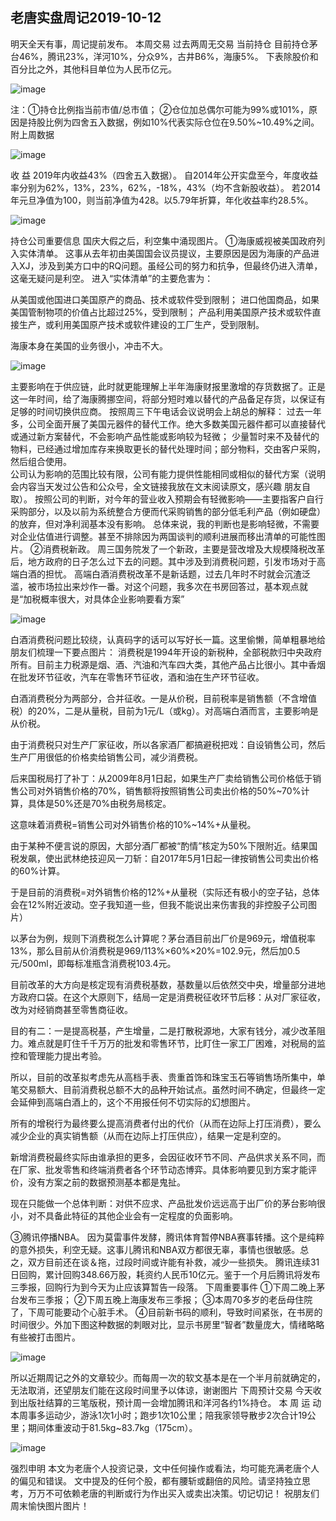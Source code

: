 ## 老唐实盘周记2019-10-12
明天全天有事，周记提前发布。
本周交易
过去两周无交易 
当前持仓
目前持仓茅台46%，腾讯23%，洋河10%，分众9%，古井B6%，海康5%。
下表除股价和百分比之外，其他科目单位为人民币亿元。

![image](https://github.com/fengyumozhu/tsf/assets/6201828/8dfcbf15-15f5-4fec-bb26-d18a34b903c1)

注：①持仓比例指当前市值/总市值；
②仓位加总偶尔可能为99%或101%，原因是持股比例为四舍五入数据，例如10%代表实际仓位在9.50%~10.49%之间。
附上周数据

![image](https://github.com/fengyumozhu/tsf/assets/6201828/7cf34c9b-ed21-47ce-b359-6ca42ce11b24)


收 益
2019年内收益43%（四舍五入数据）。
自2014年公开实盘至今，年度收益率分别为62%，13%，23%，62%，-18%，43%（均不含新股收益）。
若2014年元旦净值为100，则当前净值为428。以5.79年折算，年化收益率约28.5%。

![image](https://github.com/fengyumozhu/tsf/assets/6201828/6c7e8b1f-53a2-414f-b02e-9a535b173809)

 
持仓公司重要信息
国庆大假之后，利空集中涌现图片。
①海康威视被美国政府列入实体清单。
这事从去年初由美国国会议员提议，主要原因是因为海康的产品进入XJ，涉及到美方口中的RQ问题。虽经公司的努力和抗争，但最终仍进入清单，这毫无疑问是利空。
进入“实体清单”的主要危害为：


从美国或他国进口美国原产的商品、技术或软件受到限制；
进口他国商品，如果美国管制物项的价值占比超过25%，受到限制；
产品利用美国原产技术或软件直接生产，或利用美国原产技术或软件建设的工厂生产，受到限制。


海康本身在美国的业务很小，冲击不大。

![image](https://github.com/fengyumozhu/tsf/assets/6201828/49626bc0-ff09-4c63-9f75-6c0994678236)

主要影响在于供应链，此时就更能理解上半年海康财报里激增的存货数据了。正是这一年时间，给了海康腾挪空间，将部分短时难以替代的产品备足存货，以保证有足够的时间切换供应商。 
按照周三下午电话会议说明会上胡总的解释：
过去一年多，公司全面开展了美国元器件的替代工作。绝大多数美国元器件都可以直接替代或通过新方案替代，不会影响产品性能或影响较为轻微；
少量暂时来不及替代的物料，已经通过增加库存来换取更长的替代处理时间；部分物料，交由客户采购，然后组合使用。   
公司认为影响的范围比较有限，公司有能力提供性能相同或相似的替代方案（说明会内容当天发过公告和公众号，全文链接我放在文末阅读原文，感兴趣 朋友自取）。 
按照公司的判断，对今年的营业收入预期会有轻微影响——主要指客户自行采购部分，以及以前为系统整合方便而代采购销售的部分低毛利产品（例如硬盘）的放弃，但对净利润基本没有影响。
总体来说，我的判断也是影响轻微，不需要对企业估值进行调整。甚至不排除因为两国谈判的顺利进展而移出清单的可能性图片。 
②消费税新政。
周三国务院发了一个新政，主要是营改增及大规模降税改革后，地方政府的日子怎么过下去的问题。其中涉及到消费税问题，引发市场对于高端白酒的担忧。 
高端白酒消费税改革不是新话题，过去几年时不时就会沉渣泛滥，被市场拉出来炒作一番。对这个问题，我多次在书房回答过，基本观点就是“加税概率很大，对具体企业影响要看方案”

![image](https://github.com/fengyumozhu/tsf/assets/6201828/adb5ca0b-702a-4c6c-b1c3-5808f8ca9b95)

白酒消费税问题比较绕，认真码字的话可以写好长一篇。这里偷懒，简单粗暴地给朋友们梳理一下要点图片：
消费税是1994年开设的新税种，全部税款归中央政府所有。目前主力税源是烟、酒、汽油和汽车四大类，其他产品占比很小。其中香烟在批发环节征收，汽车在零售环节征收，酒和油在生产环节征收。

白酒消费税分为两部分，合并征收。一是从价税，目前税率是销售额（不含增值税）的20%，二是从量税，目前为1元/L（或kg）。对高端白酒而言，主要影响是从价税。

由于消费税只对生产厂家征收，所以各家酒厂都搞避税把戏：自设销售公司，然后生产厂用很低的价格卖给销售公司，减少消费税。

后来国税局打了补丁：从2009年8月1日起，如果生产厂卖给销售公司价格低于销售公司对外销售价格的70%，销售额将按照销售公司卖出价格的50%~70%计算，具体是50%还是70%由税务局核定。

这意味着消费税=销售公司对外销售价格的10%~14%+从量税。

由于某种不便言说的原因，大部分酒厂都被“酌情”核定为50%下限附近。结果国税发飙，使出武林绝技迎风一刀斩：自2017年5月1日起一律按销售公司卖出价格的60%计算。

于是目前的消费税=对外销售价格的12%+从量税（实际还有极小的空子钻，总体会在12%附近波动。空子我知道一些，但我不能说出来伤害我的非控股子公司图片）

以茅台为例，规则下消费税怎么计算呢？茅台酒目前出厂价是969元，增值税率13%，那么目前从价消费税是969/113%×60%×20%=102.9元，然后加0.5元/500ml，即每标准瓶含消费税103.4元。

目前改革的大方向是核定现有消费税基数，基数量以后依然交中央，增量部分进地方政府口袋。在这个大原则下，结局一定是消费税征收环节后移：从对厂家征收，改为对经销商甚至零售商征收。

目的有二：一是提高税基，产生增量，二是打散税源地，大家有钱分，减少改革阻力。难点就是盯住千千万万的批发和零售环节，比盯住一家工厂困难，对税局的监控和管理能力提出考验。

所以，目前的改革拟考虑先从高档手表、贵重首饰和珠宝玉石等销售场所集中，单笔交易额大、目前消费税总额不大的品种开始试点。虽然时间不确定，但最终一定会延伸到高端白酒上的，这个不用报任何不切实际的幻想图片。

所有的增税行为最终要么提高消费者付出的代价（从而在边际上打压消费），要么减少企业的真实销售额（从而在边际上打压供应），结果一定是利空的。

新增消费税最终实际由谁承担的更多，会因征收环节不同、产品供求关系不同，而在厂家、批发零售和终端消费者各个环节动态博弈。具体影响要见到方案才能评价，没有方案之前的数据预测基本都是鬼扯。

现在只能做一个总体判断：对供不应求、产品批发价远远高于出厂价的茅台影响很小，对不具备此特征的其他企业会有一定程度的负面影响。 

③腾讯停播NBA。
因为莫雷事件发酵，腾讯体育暂停NBA赛事转播。这个是纯粹的意外损失，利空无疑。这事儿腾讯和NBA双方都很无辜，事情也很敏感。总之，双方目前还在谈＆拖，过段时间或许能有补救，减少一些损失。
腾讯连续31日回购，累计回购348.66万股，耗资约人民币10亿元。鉴于一个月后腾讯将发布三季报，回购行为到今天为止应该算暂告一段落。 
下周重要事件
①下周二晚上茅台发布三季报；
②下周五晚上海康发布三季报；
③本周70多岁的老岳母住院了，下周可能要动个心脏手术。
④目前新书码的顺利，导致时间紧张，在书房的时间很少。外加下图这种数据的刺眼对比，显示书房里“智者”数量庞大，情绪略略有些被打击图片。

![image](https://github.com/fengyumozhu/tsf/assets/6201828/83a69693-e126-45f1-8991-8f0f341bbfa9)

所以近期周记之外的文章较少。而每周一次的软文基本是在一个半月前就确定的，无法取消，还望朋友们能在这段时间里予以体谅，谢谢图片
下周预计交易
今天收到出版社结算的三笔版税，预计周一会增加腾讯和洋河各约1%持仓。
本 周 运 动
本周事多运动少，游泳1次1小时；跑步1次10公里；陪我家领导散步2次合计19公里；期间体重波动于81.5kg~83.7kg（175cm）。

![image](https://github.com/fengyumozhu/tsf/assets/6201828/bb31a9ea-48f5-4fb4-94ac-bc633b775f09)

强烈申明
本文为老唐个人投资记录，文中任何操作或看法，均可能充满老唐个人的偏见和错误。
文中提及的任何个股，都有腰斩或翻倍的风险。请坚持独立思考，万万不可依赖老唐的判断或行为作出买入或卖出决策。切记切记！ 
祝朋友们周末愉快图片图片！
